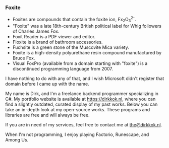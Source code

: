 ### Foxite
- Foxites are compounds that contain the foxite ion, Fx<sub>2</sub>O<sub>3</sub><sup>2-</sup>.
- "Foxite" was a late 18th-century British political label for Whig followers of Charles James Fox.
- Foxit Reader is a PDF viewer and editor.
- Floxite is a brand of bathroom accessories.
- Fuchsite is a green stone of the Muscovite Mica variety.
- Foxite is a high-density polyurethane resin compound manufactured by Bruce Fox.
- Visual FoxPro (available from a domain starting with "foxite") is a discontinued programming language from 2007.

I have nothing to do with any of that, and I wish Microsoft didn't register that domain before I came up with the name.

My name is Dirk, and I'm a freelance backend programmer specializing in C#. My portfolio website is available at https://dirkkok.nl, where you can find a slightly outdated, curated display of my past works. Below you can take an in-depth look at my open-source works. These programs and libraries are free and will always be free.

If you are in need of my services, feel free to contact me at [the@dirkkok.nl](mailto@dirkkok.nl).

When I'm not programming, I enjoy playing Factorio, Runescape, and Among Us.
